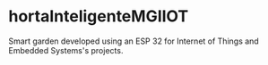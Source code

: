 # hortaInteligenteMGIIOT
Smart garden developed using an ESP 32 for Internet of Things and Embedded Systems's projects.
